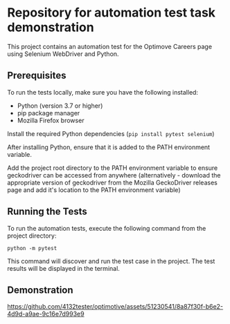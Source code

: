 # Repository for automation test task demonstration

This project contains an automation test for the Optimove Careers page using Selenium WebDriver and Python.

## Prerequisites

To run the tests locally, make sure you have the following installed:
- Python (version 3.7 or higher)
- pip package manager
- Mozilla Firefox browser

Install the required Python dependencies (`pip install pytest selenium`)
  
After installing Python, ensure that it is added to the PATH environment variable.

Add the project root directory to the PATH environment variable to ensure geckodriver can be accessed from anywhere (alternatively - download the appropriate version of geckodriver from the Mozilla GeckoDriver releases page and add it's location to the PATH environment variable)

## Running the Tests
To run the automation tests, execute the following command from the project directory:

`python -m pytest`

This command will discover and run the test case in the project. The test results will be displayed in the terminal.

## Demonstration

https://github.com/4132tester/optimotive/assets/51230541/8a87f30f-b6e2-4d9d-a9ae-9c16e7d993e9
